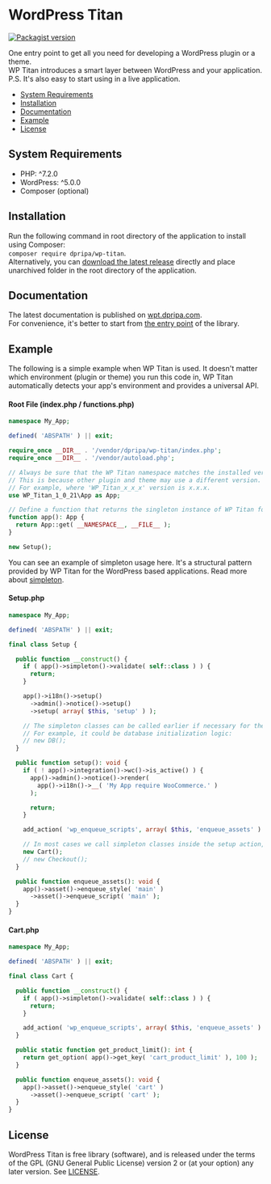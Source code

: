 # WordPress Titan

<a href="https://packagist.org/packages/dpripa/wp-titan"><img src="https://img.shields.io/packagist/v/dpripa/wp-titan" alt="Packagist version"/></a>

One entry point to get all you need for developing a WordPress plugin or a theme.\
WP Titan introduces a smart layer between WordPress and your application.\
P.S. It's also easy to start using in a live application.

- [System Requirements](#system-requirements)
- [Installation](#installation)
- [Documentation](#documentation)
- [Example](#example)
- [License](#license)

## System Requirements
- PHP: ^7.2.0
- WordPress: ^5.0.0
- Composer (optional)

## Installation
Run the following command in root directory of the application to install using Composer:\
`composer require dpripa/wp-titan`.\
Alternatively, you can [download the latest release](https://github.com/dpripa/wp-titan/releases/latest) directly and place unarchived folder in the root directory of the application.

## Documentation
The latest documentation is published on [wpt.dpripa.com](https://wpt.dpripa.com).\
For convenience, it's better to start from [the entry point](https://wpt.dpripa.com/classes/WP-Titan-1-0-21-App.html) of the library.

## Example
The following is a simple example when WP Titan is used. It doesn't matter which environment (plugin or theme) you run this code in, WP Titan automatically detects your app's environment and provides a universal API.

#### Root File (index.php / functions.php)
```php
namespace My_App;

defined( 'ABSPATH' ) || exit;

require_once __DIR__ . '/vendor/dpripa/wp-titan/index.php';
require_once __DIR__ . '/vendor/autoload.php';

// Always be sure that the WP Titan namespace matches the installed version of the library.
// This is because other plugin and theme may use a different version.
// For example, where 'WP_Titan_x_x_x' version is x.x.x.
use WP_Titan_1_0_21\App as App;

// Define a function that returns the singleton instance of WP Titan for your application.
function app(): App {
  return App::get( __NAMESPACE__, __FILE__ );
}

new Setup();
```
You can see an example of simpleton usage here. It's a structural pattern provided by WP Titan for the WordPress based applications. Read more about [simpleton](https://wpt.dpripa.com/classes/WP-Titan-1-0-21-Simpleton.html).

#### Setup.php
```php
namespace My_App;

defined( 'ABSPATH' ) || exit;

final class Setup {

  public function __construct() {
    if ( app()->simpleton()->validate( self::class ) ) {
      return;
    }

    app()->i18n()->setup()
      ->admin()->notice()->setup()
      ->setup( array( $this, 'setup' ) );

    // The simpleton classes can be called earlier if necessary for the application logic.
    // For example, it could be database initialization logic:
    // new DB();
  }

  public function setup(): void {
    if ( ! app()->integration()->wc()->is_active() ) {
      app()->admin()->notice()->render(
        app()->i18n()->__( 'My App require WooCommerce.' )
      );

      return;
    }

    add_action( 'wp_enqueue_scripts', array( $this, 'enqueue_assets' ) );

    // In most cases we call simpleton classes inside the setup action, when the WordPress environment is fully loaded.
    new Cart();
    // new Checkout();
  }

  public function enqueue_assets(): void {
    app()->asset()->enqueue_style( 'main' )
      ->asset()->enqueue_script( 'main' );
  }
}
```

#### Cart.php
```php
namespace My_App;

defined( 'ABSPATH' ) || exit;

final class Cart {

  public function __construct() {
    if ( app()->simpleton()->validate( self::class ) ) {
      return;
    }

    add_action( 'wp_enqueue_scripts', array( $this, 'enqueue_assets' ) );
  }

  public static function get_product_limit(): int {
    return get_option( app()->get_key( 'cart_product_limit' ), 100 );
  }

  public function enqueue_assets(): void {
    app()->asset()->enqueue_style( 'cart' )
      ->asset()->enqueue_script( 'cart' );
  }
}
```

## License
WordPress Titan is free library (software), and is released under the terms of the GPL (GNU General Public License) version 2 or (at your option) any later version. See [LICENSE](https://github.com/dpripa/wp-titan/blob/main/LICENSE).
